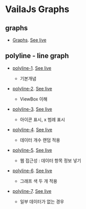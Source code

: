 
# VailaJs Graphs

## graphs
- [Graphs](src/html/graphs.html). 
    [See live](https://thegicode.github.io/vanilaJS-lab/graphs/src/html/graphs.html)

## polyline - line graph
- [polyline-1](src/html/polyline-1.html). 
    [See live](https://thegicode.github.io/vanilaJS-lab/graphs/src/html/polyline-1.html)
    * 기본개념

- [polyline-2](src/html/polyline-2.html). 
    [See live](https://thegicode.github.io/vanilaJS-lab/graphs/src/html/polyline-2.html)
    * ViewBox 이해

- [polyline-3](src/html/polyline-3.html). 
    [See live](https://thegicode.github.io/vanilaJS-lab/graphs/src/html/polyline-3.html)
    * 아이콘 표시, x 범례 표시

- [polyline-4](src/html/polyline-4.html). 
    [See live](https://thegicode.github.io/vanilaJS-lab/graphs/src/html/polyline-4.html)
    * 데이터 개수 랜덤 적용

- [polyline-5](src/html/polyline-5.html). 
    [See live](https://thegicode.github.io/vanilaJS-lab/graphs/src/html/polyline-5.html)
    * 웹 접근성 : 데이터 항목 정보 넣기

- [polyline-6](src/html/polyline-6.html). 
    [See live](https://thegicode.github.io/vanilaJS-lab/graphs/src/html/polyline-6.html)
    * 그래프 색 두 개 적용

- [polyline-7](src/html/polyline-7.html). 
    [See live](https://thegicode.github.io/vanilaJS-lab/graphs/src/html/polyline-7.html)
    * 일부 데이터가 없는 경우